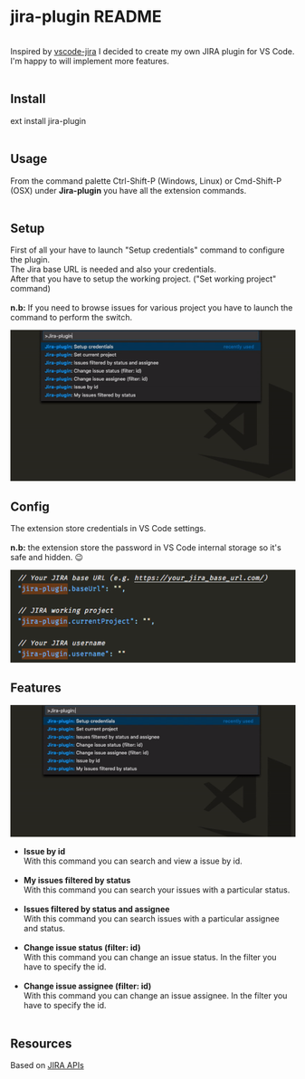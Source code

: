 # jira-plugin README

<br>Inspired by [vscode-jira](https://github.com/KnisterPeter/vscode-jira) I decided to create my own JIRA plugin for VS Code.
I'm happy to will implement more features.<br><br>

## Install

ext install jira-plugin<br><br>

## Usage

From the command palette Ctrl-Shift-P (Windows, Linux) or Cmd-Shift-P (OSX) under <b>Jira-plugin</b> you have all the extension commands.<br><br>

## Setup

First of all your have to launch "Setup credentials" command to configure the plugin.<br>
The Jira base URL is needed and also your credentials.<br>
After that you have to setup the working project. ("Set working project" command)<br><br>
<b>n.b:</b> If you need to browse issues for various project you have to launch the command to perform the switch.<br>

![Setup](images/setup.gif)

## Config

The extension store credentials in VS Code settings.<br><br>
<b>n.b:</b> the extension store the password in VS Code internal storage so it's safe and hidden. :wink: <br>

![Settings](images/settings.png)

## Features

![Commands](images/commands.gif)

- <b>Issue by id</b><br>
  With this command you can search and view a issue by id.<br><br>
- <b>My issues filtered by status</b><br>
  With this command you can search your issues with a particular status.<br><br>
- <b>Issues filtered by status and assignee</b><br>
  With this command you can search issues with a particular assignee and status.<br><br>
- <b>Change issue status (filter: id)</b><br>
  With this command you can change an issue status. In the filter you have to specify the id. <br><br>
- <b>Change issue assignee (filter: id)</b><br>
  With this command you can change an issue assignee. In the filter you have to specify the id.<br><br>

## Resources

Based on [JIRA APIs](https://developer.atlassian.com/cloud/jira/platform/rest/)
